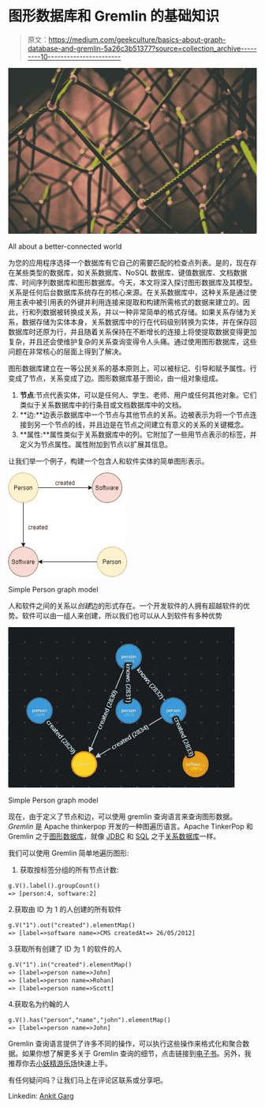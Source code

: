 # 图形数据库和 Gremlin 的基础知识

> 原文：<https://medium.com/geekculture/basics-about-graph-database-and-gremlin-5a26c3b51377?source=collection_archive---------10----------------------->

![](img/6b6cb332f4f5e1b18e3b34352c11f2ae.png)

All about a better-connected world

为您的应用程序选择一个数据库有它自己的需要匹配的检查点列表。是的，现在存在某些类型的数据库，如关系数据库、NoSQL 数据库、键值数据库、文档数据库、时间序列数据库和图形数据库。今天，本文将深入探讨图形数据库及其模型。关系是任何后台数据库系统存在的核心来源。在关系数据库中，这种关系是通过使用主表中被引用表的外键并利用连接来提取和构建所需格式的数据来建立的。因此，行和列数据被转换成关系，并以一种非常简单的格式存储。如果关系存储为关系，数据存储为实体本身，关系数据库中的行在代码级别转换为实体，并在保存回数据库时还原为行，并且随着关系保持在不断增长的连接上将使提取数据变得更加复杂，并且还会使维护复杂的关系查询变得令人头痛。通过使用图形数据库，这些问题在非常核心的层面上得到了解决。

图形数据库建立在一等公民关系的基本原则上，可以被标记、引导和赋予属性。行变成了节点，关系变成了边。图形数据库基于图论，由一组对象组成。

1.  **节点**:节点代表实体，可以是任何人、学生、老师、用户或任何其他对象。它们类似于关系数据库中的行条目或文档数据库中的文档。
2.  **边:**边表示数据库中一个节点与其他节点的关系。边被表示为将一个节点连接到另一个节点的线，并且边是在节点之间建立有意义的关系的关键概念。
3.  **属性:**属性类似于关系数据库中的列。它附加了一些用节点表示的标签，并定义为节点属性。属性附加到节点以扩展其信息。

让我们举一个例子，构建一个包含人和软件实体的简单图形表示。

![](img/fb072f48ad17baf13a891798985b48fc.png)

Simple Person graph model

人和软件之间的关系以*创建*边的形式存在。一个开发软件的人拥有超越软件的优势。软件可以由一组人来创建，所以我们也可以从人到软件有多种优势

![](img/316b8f321da79b4d089ca1e754a669e8.png)

Simple Person graph model

现在，由于定义了节点和边，可以使用 gremlin 查询语言来查询图形数据。 *Gremlin* 是 Apache thinkerpop 开发的一种图遍历语言。Apache TinkerPop 和 Gremlin 之于[图形数据库](https://en.wikipedia.org/wiki/Graph_databases)，就像 [JDBC](https://en.wikipedia.org/wiki/Java_Database_Connectivity) 和 [SQL](https://en.wikipedia.org/wiki/SQL) 之于[关系数据库](https://en.wikipedia.org/wiki/RDBMS)一样。

我们可以使用 Gremlin 简单地遍历图形:

1.  获取按标签分组的所有节点计数:

```
g.V().label().groupCount()
=> [person:4, software:2]
```

2.获取由 ID 为 1 的人创建的所有软件

```
g.V("1").out("created").elementMap()
=> [label=>software name=>CMS createdAt=> 26/05/2012]
```

3.获取所有创建了 ID 为 1 的软件的人

```
g.V("1").in("created").elementMap()
=> [label=>person name=>John]
=> [label=>person name=>Rohan]
=> [label=>person name=>Scott]
```

4.获取名为约翰的人

```
g.V().has("person","name","john").elementMap()
=> [label=>person name=>John]
```

Gremlin 查询语言提供了许多不同的操作，可以执行这些操作来格式化和聚合数据。如果你想了解更多关于 Gremlin 查询的细节，点击链接到[电子书](http://kelvinlawrence.net/book/Gremlin-Graph-Guide.pdf)。另外，我推荐你去[小妖精游乐场](https://gremlify.com/)快速上手。

有任何疑问吗？让我们马上在评论区联系或分享吧。

Linkedin: [Ankit Garg](https://www.linkedin.com/in/%F0%9F%91%A8%E2%80%8D%F0%9F%92%BB-ankit-garg-390056116/)